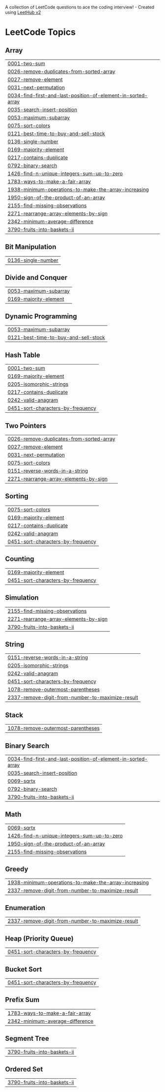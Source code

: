 A collection of LeetCode questions to ace the coding interview! - Created using [LeetHub v2](https://github.com/arunbhardwaj/LeetHub-2.0)
<!---LeetCode Topics Start-->
# LeetCode Topics
## Array
|  |
| ------- |
| [0001-two-sum](https://github.com/simranjeet79/leetcode/tree/master/0001-two-sum) |
| [0026-remove-duplicates-from-sorted-array](https://github.com/simranjeet79/leetcode/tree/master/0026-remove-duplicates-from-sorted-array) |
| [0027-remove-element](https://github.com/simranjeet79/leetcode/tree/master/0027-remove-element) |
| [0031-next-permutation](https://github.com/simranjeet79/leetcode/tree/master/0031-next-permutation) |
| [0034-find-first-and-last-position-of-element-in-sorted-array](https://github.com/simranjeet79/leetcode/tree/master/0034-find-first-and-last-position-of-element-in-sorted-array) |
| [0035-search-insert-position](https://github.com/simranjeet79/leetcode/tree/master/0035-search-insert-position) |
| [0053-maximum-subarray](https://github.com/simranjeet79/leetcode/tree/master/0053-maximum-subarray) |
| [0075-sort-colors](https://github.com/simranjeet79/leetcode/tree/master/0075-sort-colors) |
| [0121-best-time-to-buy-and-sell-stock](https://github.com/simranjeet79/leetcode/tree/master/0121-best-time-to-buy-and-sell-stock) |
| [0136-single-number](https://github.com/simranjeet79/leetcode/tree/master/0136-single-number) |
| [0169-majority-element](https://github.com/simranjeet79/leetcode/tree/master/0169-majority-element) |
| [0217-contains-duplicate](https://github.com/simranjeet79/leetcode/tree/master/0217-contains-duplicate) |
| [0792-binary-search](https://github.com/simranjeet79/leetcode/tree/master/0792-binary-search) |
| [1426-find-n-unique-integers-sum-up-to-zero](https://github.com/simranjeet79/leetcode/tree/master/1426-find-n-unique-integers-sum-up-to-zero) |
| [1783-ways-to-make-a-fair-array](https://github.com/simranjeet79/leetcode/tree/master/1783-ways-to-make-a-fair-array) |
| [1938-minimum-operations-to-make-the-array-increasing](https://github.com/simranjeet79/leetcode/tree/master/1938-minimum-operations-to-make-the-array-increasing) |
| [1950-sign-of-the-product-of-an-array](https://github.com/simranjeet79/leetcode/tree/master/1950-sign-of-the-product-of-an-array) |
| [2155-find-missing-observations](https://github.com/simranjeet79/leetcode/tree/master/2155-find-missing-observations) |
| [2271-rearrange-array-elements-by-sign](https://github.com/simranjeet79/leetcode/tree/master/2271-rearrange-array-elements-by-sign) |
| [2342-minimum-average-difference](https://github.com/simranjeet79/leetcode/tree/master/2342-minimum-average-difference) |
| [3790-fruits-into-baskets-ii](https://github.com/simranjeet79/leetcode/tree/master/3790-fruits-into-baskets-ii) |
## Bit Manipulation
|  |
| ------- |
| [0136-single-number](https://github.com/simranjeet79/leetcode/tree/master/0136-single-number) |
## Divide and Conquer
|  |
| ------- |
| [0053-maximum-subarray](https://github.com/simranjeet79/leetcode/tree/master/0053-maximum-subarray) |
| [0169-majority-element](https://github.com/simranjeet79/leetcode/tree/master/0169-majority-element) |
## Dynamic Programming
|  |
| ------- |
| [0053-maximum-subarray](https://github.com/simranjeet79/leetcode/tree/master/0053-maximum-subarray) |
| [0121-best-time-to-buy-and-sell-stock](https://github.com/simranjeet79/leetcode/tree/master/0121-best-time-to-buy-and-sell-stock) |
## Hash Table
|  |
| ------- |
| [0001-two-sum](https://github.com/simranjeet79/leetcode/tree/master/0001-two-sum) |
| [0169-majority-element](https://github.com/simranjeet79/leetcode/tree/master/0169-majority-element) |
| [0205-isomorphic-strings](https://github.com/simranjeet79/leetcode/tree/master/0205-isomorphic-strings) |
| [0217-contains-duplicate](https://github.com/simranjeet79/leetcode/tree/master/0217-contains-duplicate) |
| [0242-valid-anagram](https://github.com/simranjeet79/leetcode/tree/master/0242-valid-anagram) |
| [0451-sort-characters-by-frequency](https://github.com/simranjeet79/leetcode/tree/master/0451-sort-characters-by-frequency) |
## Two Pointers
|  |
| ------- |
| [0026-remove-duplicates-from-sorted-array](https://github.com/simranjeet79/leetcode/tree/master/0026-remove-duplicates-from-sorted-array) |
| [0027-remove-element](https://github.com/simranjeet79/leetcode/tree/master/0027-remove-element) |
| [0031-next-permutation](https://github.com/simranjeet79/leetcode/tree/master/0031-next-permutation) |
| [0075-sort-colors](https://github.com/simranjeet79/leetcode/tree/master/0075-sort-colors) |
| [0151-reverse-words-in-a-string](https://github.com/simranjeet79/leetcode/tree/master/0151-reverse-words-in-a-string) |
| [2271-rearrange-array-elements-by-sign](https://github.com/simranjeet79/leetcode/tree/master/2271-rearrange-array-elements-by-sign) |
## Sorting
|  |
| ------- |
| [0075-sort-colors](https://github.com/simranjeet79/leetcode/tree/master/0075-sort-colors) |
| [0169-majority-element](https://github.com/simranjeet79/leetcode/tree/master/0169-majority-element) |
| [0217-contains-duplicate](https://github.com/simranjeet79/leetcode/tree/master/0217-contains-duplicate) |
| [0242-valid-anagram](https://github.com/simranjeet79/leetcode/tree/master/0242-valid-anagram) |
| [0451-sort-characters-by-frequency](https://github.com/simranjeet79/leetcode/tree/master/0451-sort-characters-by-frequency) |
## Counting
|  |
| ------- |
| [0169-majority-element](https://github.com/simranjeet79/leetcode/tree/master/0169-majority-element) |
| [0451-sort-characters-by-frequency](https://github.com/simranjeet79/leetcode/tree/master/0451-sort-characters-by-frequency) |
## Simulation
|  |
| ------- |
| [2155-find-missing-observations](https://github.com/simranjeet79/leetcode/tree/master/2155-find-missing-observations) |
| [2271-rearrange-array-elements-by-sign](https://github.com/simranjeet79/leetcode/tree/master/2271-rearrange-array-elements-by-sign) |
| [3790-fruits-into-baskets-ii](https://github.com/simranjeet79/leetcode/tree/master/3790-fruits-into-baskets-ii) |
## String
|  |
| ------- |
| [0151-reverse-words-in-a-string](https://github.com/simranjeet79/leetcode/tree/master/0151-reverse-words-in-a-string) |
| [0205-isomorphic-strings](https://github.com/simranjeet79/leetcode/tree/master/0205-isomorphic-strings) |
| [0242-valid-anagram](https://github.com/simranjeet79/leetcode/tree/master/0242-valid-anagram) |
| [0451-sort-characters-by-frequency](https://github.com/simranjeet79/leetcode/tree/master/0451-sort-characters-by-frequency) |
| [1078-remove-outermost-parentheses](https://github.com/simranjeet79/leetcode/tree/master/1078-remove-outermost-parentheses) |
| [2337-remove-digit-from-number-to-maximize-result](https://github.com/simranjeet79/leetcode/tree/master/2337-remove-digit-from-number-to-maximize-result) |
## Stack
|  |
| ------- |
| [1078-remove-outermost-parentheses](https://github.com/simranjeet79/leetcode/tree/master/1078-remove-outermost-parentheses) |
## Binary Search
|  |
| ------- |
| [0034-find-first-and-last-position-of-element-in-sorted-array](https://github.com/simranjeet79/leetcode/tree/master/0034-find-first-and-last-position-of-element-in-sorted-array) |
| [0035-search-insert-position](https://github.com/simranjeet79/leetcode/tree/master/0035-search-insert-position) |
| [0069-sqrtx](https://github.com/simranjeet79/leetcode/tree/master/0069-sqrtx) |
| [0792-binary-search](https://github.com/simranjeet79/leetcode/tree/master/0792-binary-search) |
| [3790-fruits-into-baskets-ii](https://github.com/simranjeet79/leetcode/tree/master/3790-fruits-into-baskets-ii) |
## Math
|  |
| ------- |
| [0069-sqrtx](https://github.com/simranjeet79/leetcode/tree/master/0069-sqrtx) |
| [1426-find-n-unique-integers-sum-up-to-zero](https://github.com/simranjeet79/leetcode/tree/master/1426-find-n-unique-integers-sum-up-to-zero) |
| [1950-sign-of-the-product-of-an-array](https://github.com/simranjeet79/leetcode/tree/master/1950-sign-of-the-product-of-an-array) |
| [2155-find-missing-observations](https://github.com/simranjeet79/leetcode/tree/master/2155-find-missing-observations) |
## Greedy
|  |
| ------- |
| [1938-minimum-operations-to-make-the-array-increasing](https://github.com/simranjeet79/leetcode/tree/master/1938-minimum-operations-to-make-the-array-increasing) |
| [2337-remove-digit-from-number-to-maximize-result](https://github.com/simranjeet79/leetcode/tree/master/2337-remove-digit-from-number-to-maximize-result) |
## Enumeration
|  |
| ------- |
| [2337-remove-digit-from-number-to-maximize-result](https://github.com/simranjeet79/leetcode/tree/master/2337-remove-digit-from-number-to-maximize-result) |
## Heap (Priority Queue)
|  |
| ------- |
| [0451-sort-characters-by-frequency](https://github.com/simranjeet79/leetcode/tree/master/0451-sort-characters-by-frequency) |
## Bucket Sort
|  |
| ------- |
| [0451-sort-characters-by-frequency](https://github.com/simranjeet79/leetcode/tree/master/0451-sort-characters-by-frequency) |
## Prefix Sum
|  |
| ------- |
| [1783-ways-to-make-a-fair-array](https://github.com/simranjeet79/leetcode/tree/master/1783-ways-to-make-a-fair-array) |
| [2342-minimum-average-difference](https://github.com/simranjeet79/leetcode/tree/master/2342-minimum-average-difference) |
## Segment Tree
|  |
| ------- |
| [3790-fruits-into-baskets-ii](https://github.com/simranjeet79/leetcode/tree/master/3790-fruits-into-baskets-ii) |
## Ordered Set
|  |
| ------- |
| [3790-fruits-into-baskets-ii](https://github.com/simranjeet79/leetcode/tree/master/3790-fruits-into-baskets-ii) |
<!---LeetCode Topics End-->